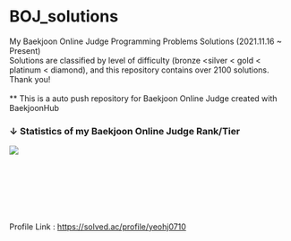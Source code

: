 # BOJ_solutions
My Baekjoon Online Judge Programming Problems Solutions (2021.11.16 ~ Present)<br/>
Solutions are classified by level of difficulty (bronze <silver < gold < platinum < diamond), and this repository contains over 2100 solutions.<br/>
Thank you!<br/>
<br/>
** This is a auto push repository for Baekjoon Online Judge created with BaekjoonHub
<br/>
### ↓ Statistics of my Baekjoon Online Judge Rank/Tier<br/>
<img align='left' src="http://mazassumnida.wtf/api/v2/generate_badge?boj=yeohj0710"><br/>
<br/>
<br/>
<br/>
<br/>
<br/>
<br/>
<br/>
Profile Link : https://solved.ac/profile/yeohj0710 <br/>
<br/>
<br/>
<br/>
